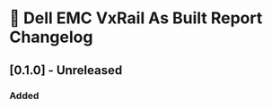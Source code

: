 # :arrows_counterclockwise: Dell EMC VxRail As Built Report Changelog

## [0.1.0] - Unreleased

### Added
